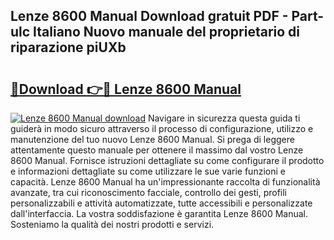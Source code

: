 ## Lenze 8600 Manual Download gratuit PDF - Part-ulc Italiano Nuovo manuale del proprietario di riparazione piUXb

# <h2><a href="http://dfb4mow.blite.top/?on=Lenze+8600+Manual">🔗Download 👉🔴 Lenze 8600 Manual</a></h2>

[![Lenze 8600 Manual download](https://i.imgur.com/lujVjoI.png)](http://dfb4mow.blite.top/?on=Lenze+8600+Manual)
Navigare in sicurezza questa guida ti guiderà in modo sicuro attraverso il processo di configurazione, utilizzo e manutenzione del tuo nuovo Lenze 8600 Manual. Si prega di leggere attentamente questo manuale per ottenere il massimo dal vostro Lenze 8600 Manual. Fornisce istruzioni dettagliate su come configurare il prodotto e informazioni dettagliate su come utilizzare le sue varie funzioni e capacità. Lenze 8600 Manual ha un'impressionante raccolta di funzionalità avanzate, tra cui riconoscimento facciale, controllo dei gesti, profili personalizzabili e attività automatizzate, tutte accessibili e personalizzate dall'interfaccia. La vostra soddisfazione è garantita Lenze 8600 Manual. Sosteniamo la qualità dei nostri prodotti e servizi.
